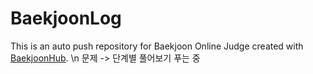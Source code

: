 # BaekjoonLog
This is an auto push repository for Baekjoon Online Judge created with [BaekjoonHub](https://github.com/BaekjoonHub/BaekjoonHub).
\n 문제 -> 단계별 풀어보기 푸는 중
